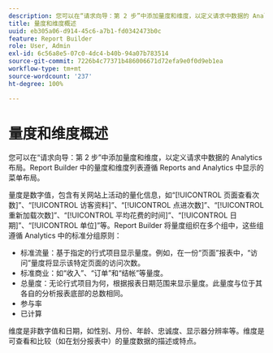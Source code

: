 ```yaml
---
description: 您可以在“请求向导：第 2 步”中添加量度和维度，以定义请求中数据的 Analytics 布局。Report Builder 中的量度和维度列表遵循 Reports and Analytics 中显示的菜单布局。
title: 量度和维度概述
uuid: eb305a06-d914-45c6-a7b1-fd0342473b0c
feature: Report Builder
role: User, Admin
exl-id: 6c56a8e5-07c0-4dc4-b40b-94a07b783514
source-git-commit: 7226b4c77371b486006671d72efa9e0f0d9eb1ea
workflow-type: tm+mt
source-wordcount: '237'
ht-degree: 100%

---
```


# 量度和维度概述

您可以在“请求向导：第 2 步”中添加量度和维度，以定义请求中数据的 Analytics 布局。Report Builder 中的量度和维度列表遵循 Reports and Analytics 中显示的菜单布局。

量度是数字值，包含有关网站上活动的量化信息，如“[!UICONTROL 页面查看次数]”、“[!UICONTROL 访客资料]”、“[!UICONTROL 点进次数]”、“[!UICONTROL 重新加载次数]”、“[!UICONTROL 平均花费的时间]”、“[!UICONTROL 日期]”、“[!UICONTROL 单位]”等。Report Builder 将量度组织在多个组中，这些组遵循 Analytics 中的标准分组原则：

* 标准流量：基于指定的行式项目显示量度。例如，在一份“页面”报表中，“访问”量度将显示该特定页面的访问次数。
* 标准商业：如“收入”、“订单”和“结帐”等量度。
* 总量度：无论行式项目为何，根据报表日期范围来显示量度。此量度与位于其各自的分析报表底部的总数相同。
* 参与率
* 已计算

维度是非数字值和日期，如性别、月份、年龄、忠诚度、显示器分辨率等。维度是可查看和比较（如在划分报表中）的量度数据的描述或特点。
